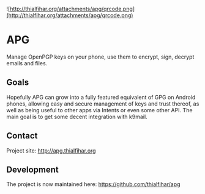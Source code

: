![http://thialfihar.org/attachments/apg/qrcode.png](http://thialfihar.org/attachments/apg/qrcode.png)

# APG #
Manage OpenPGP keys on your phone, use them to encrypt, sign, decrypt emails and files.

## Goals ##
Hopefully APG can grow into a fully featured equivalent of GPG on Android phones, allowing easy and secure management of keys and trust thereof, as well as being useful to other apps via Intents or even some other API. The main goal is to get some decent integration with k9mail.

## Contact ##
Project site: http://apg.thialfihar.org

## Development ##

The project is now maintained here: https://github.com/thialfihar/apg